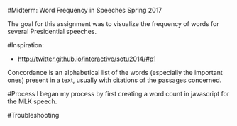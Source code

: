 #Midterm: Word Frequency in Speeches
Spring 2017

The goal for this assignment was to visualize the frequency of words for several Presidential speeches.

#Inspiration:
* http://twitter.github.io/interactive/sotu2014/#p1

Concordance is an alphabetical list of the words (especially the important ones) present in a text, usually with citations of the passages concerned.

#Process
I began my process by first creating a word count in javascript for the MLK speech.

#Troubleshooting
